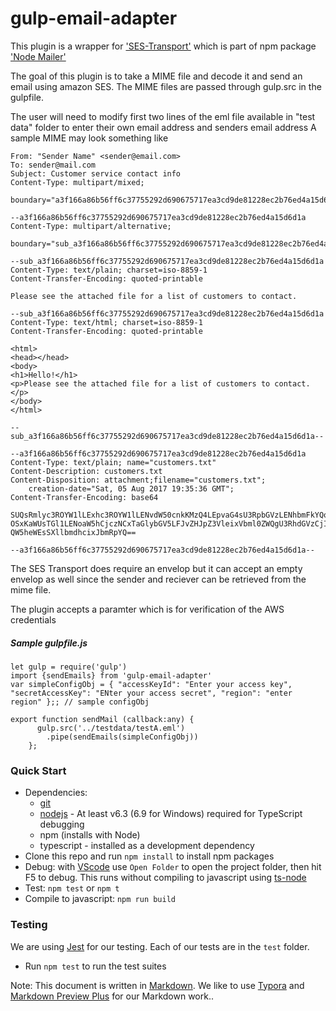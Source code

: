 # gulp-email-adapter #

This plugin is a wrapper for ['SES-Transport'](https://nodemailer.com/transports/ses/) which is part of npm package ['Node Mailer'](https://nodemailer.com/about/)

The goal of this plugin is to take a MIME file and decode it and send an email using amazon SES. The MIME files are passed through gulp.src in the gulpfile.

The user will need to modify first two lines of the eml file available in "test data" folder to enter their own email address and senders email address
A sample MIME may look something like
```
From: "Sender Name" <sender@email.com>
To: sender@mail.com
Subject: Customer service contact info
Content-Type: multipart/mixed;
    boundary="a3f166a86b56ff6c37755292d690675717ea3cd9de81228ec2b76ed4a15d6d1a"

--a3f166a86b56ff6c37755292d690675717ea3cd9de81228ec2b76ed4a15d6d1a
Content-Type: multipart/alternative;
    boundary="sub_a3f166a86b56ff6c37755292d690675717ea3cd9de81228ec2b76ed4a15d6d1a"

--sub_a3f166a86b56ff6c37755292d690675717ea3cd9de81228ec2b76ed4a15d6d1a
Content-Type: text/plain; charset=iso-8859-1
Content-Transfer-Encoding: quoted-printable

Please see the attached file for a list of customers to contact.

--sub_a3f166a86b56ff6c37755292d690675717ea3cd9de81228ec2b76ed4a15d6d1a
Content-Type: text/html; charset=iso-8859-1
Content-Transfer-Encoding: quoted-printable

<html>
<head></head>
<body>
<h1>Hello!</h1>
<p>Please see the attached file for a list of customers to contact.</p>
</body>
</html>

--sub_a3f166a86b56ff6c37755292d690675717ea3cd9de81228ec2b76ed4a15d6d1a--

--a3f166a86b56ff6c37755292d690675717ea3cd9de81228ec2b76ed4a15d6d1a
Content-Type: text/plain; name="customers.txt"
Content-Description: customers.txt
Content-Disposition: attachment;filename="customers.txt";
    creation-date="Sat, 05 Aug 2017 19:35:36 GMT";
Content-Transfer-Encoding: base64

SUQsRmlyc3ROYW1lLExhc3ROYW1lLENvdW50cnkKMzQ4LEpvaG4sU3RpbGVzLENhbmFkYQo5MjM4
OSxKaWUsTGl1LENoaW5hCjczNCxTaGlybGV5LFJvZHJpZ3VleixVbml0ZWQgU3RhdGVzCjI4OTMs
QW5heWEsSXllbmdhcixJbmRpYQ==

--a3f166a86b56ff6c37755292d690675717ea3cd9de81228ec2b76ed4a15d6d1a--
```

The SES Transport does require an envelop but it can accept an empty envelop as well since the sender and reciever can be retrieved from the mime file.

The plugin accepts a paramter which is for verification of the AWS credentials

##### Sample gulpfile.js
```
let gulp = require('gulp')
import {sendEmails} from 'gulp-email-adapter'
var simpleConfigObj = { "accessKeyId": "Enter your access key", "secretAccessKey": "ENter your access secret", "region": "enter region" };; // sample configObj

export function sendMail (callback:any) {
      gulp.src('../testdata/testA.eml')
        .pipe(sendEmails(simpleConfigObj))
    };
```
### Quick Start
* Dependencies: 
    * [git](https://git-scm.com/downloads)
    * [nodejs](https://nodejs.org/en/download/releases/) - At least v6.3 (6.9 for Windows) required for TypeScript debugging
    * npm (installs with Node)
    * typescript - installed as a development dependency
* Clone this repo and run `npm install` to install npm packages
* Debug: with [VScode](https://code.visualstudio.com/download) use `Open Folder` to open the project folder, then hit F5 to debug. This runs without compiling to javascript using [ts-node](https://www.npmjs.com/package/ts-node)
* Test: `npm test` or `npm t`
* Compile to javascript: `npm run build`

### Testing

We are using [Jest](https://facebook.github.io/jest/docs/en/getting-started.html) for our testing. Each of our tests are in the `test` folder.

- Run `npm test` to run the test suites



Note: This document is written in [Markdown](https://daringfireball.net/projects/markdown/). We like to use [Typora](https://typora.io/) and [Markdown Preview Plus](https://chrome.google.com/webstore/detail/markdown-preview-plus/febilkbfcbhebfnokafefeacimjdckgl?hl=en-US) for our Markdown work..
